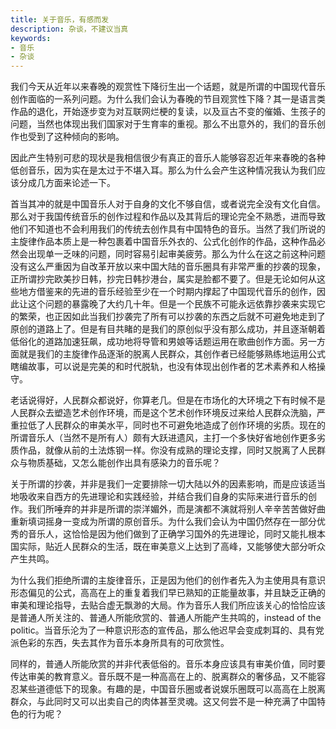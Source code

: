 ```yaml
---
title: 关于音乐，有感而发
description: 杂谈，不建议当真
keywords:
- 音乐
- 杂谈
---
```


我们今天从近年以来春晚的观赏性下降衍生出一个话题，就是所谓的中国现代音乐创作面临的一系列问题。为什么我们会认为春晚的节目观赏性下降？其一是语言类作品的退化，开始逐步变为对互联网烂梗的复读，以及亘古不变的催婚、生孩子的问题，当然也体现出我们国家对于生育率的重视。那么不出意外的，我们的音乐创作也受到了这种倾向的影响。

因此产生特别可悲的现状是我相信很少有真正的音乐人能够容忍近年来春晚的各种低创音乐，因为实在是太过于不堪入耳。那么为什么会产生这种情况我认为我们应该分成几方面来论述一下。

首当其冲的就是中国音乐人对于自身的文化不够自信，或者说完全没有文化自信。那么对于我国传统音乐的创作过程和作品以及其背后的理论完全不熟悉，进而导致他们不知道也不会利用我们的传统去创作具有中国特色的音乐。当然了我们所说的主旋律作品本质上是一种包裹着中国音乐外衣的、公式化创作的作品，这种作品必然会出现单一乏味的问题，同时容易引起审美疲劳。那么为什么在这之前这种问题没有这么严重因为自改革开放以来中国大陆的音乐圈具有非常严重的抄袭的现象，正所谓抄完欧美抄日韩，抄完日韩抄港台，属实是脸都不要了。但是无论如何从这些地方借鉴来的先进的音乐经验至少在一个时期内撑起了中国现代音乐的创作，因此让这个问题的暴露晚了大约几十年。但是一个民族不可能永远依靠抄袭来实现它的繁荣，也正因如此当我们抄袭完了所有可以抄袭的东西之后就不可避免地走到了原创的道路上了。但是有目共睹的是我们的原创似乎没有那么成功，并且逐渐朝着低俗化的道路加速狂飙，成功地将导管和男娘等话题运用在歌曲创作方面。另一方面就是我们的主旋律作品逐渐的脱离人民群众，其创作者已经能够熟练地运用公式瞎编故事，可以说是完美的和时代脱轨，也没有体现出创作者的艺术素养和人格操守。

老话说得好，人民群众都说好，你算老几。但是在市场化的大环境之下有时候不是人民群众去塑造艺术创作环境，而是这个艺术创作环境反过来给人民群众洗脑，严重拉低了人民群众的审美水平，同时也不可避免地造成了创作环境的劣质。现在的所谓音乐人（当然不是所有人）颇有大跃进遗风，主打一个多快好省地创作更多劣质作品，就像从前的土法炼钢一样。你没有成熟的理论支撑，同时又脱离了人民群众与物质基础，又怎么能创作出具有感染力的音乐呢？

关于所谓的抄袭，并非是我们一定要排除一切大陆以外的因素影响，而是应该适当地吸收来自西方的先进理论和实践经验，并结合我们自身的实际来进行音乐的创作。我们所唾弃的并非是所谓的崇洋媚外，而是演都不演就将别人辛辛苦苦做好曲重新填词摇身一变成为所谓的原创音乐。为什么我们会认为中国仍然存在一部分优秀的音乐人，这恰恰是因为他们做到了正确学习国外的先进理论，同时又能扎根本国实际，贴近人民群众的生活，既在审美意义上达到了高峰，又能够使大部分听众产生共鸣。

为什么我们拒绝所谓的主旋律音乐，正是因为他们的创作者先入为主使用具有意识形态偏见的公式，高高在上的重复着我们早已熟知的正能量故事，并且缺乏正确的审美和理论指导，去贴合虚无飘渺的大局。作为音乐人我们所应该关心的恰恰应该是普通人所关注的、普通人所能欣赏的、普通人所能产生共鸣的，instead of the politic。当音乐沦为了一种意识形态的宣传品，那么他迟早会变成刺耳的、具有党派色彩的东西，失去其作为音乐本身所具有的可欣赏性。

同样的，普通人所能欣赏的并非代表低俗的。音乐本身应该具有审美价值，同时要传达审美的教育意义。音乐既不是一种高高在上的、脱离群众的奢侈品，又不能容忍某些道德低下的现象。有趣的是，中国音乐圈或者说娱乐圈既可以高高在上脱离群众，与此同时又可以出卖自己的肉体甚至灵魂。这又何尝不是一种充满了中国特色的行为呢？
